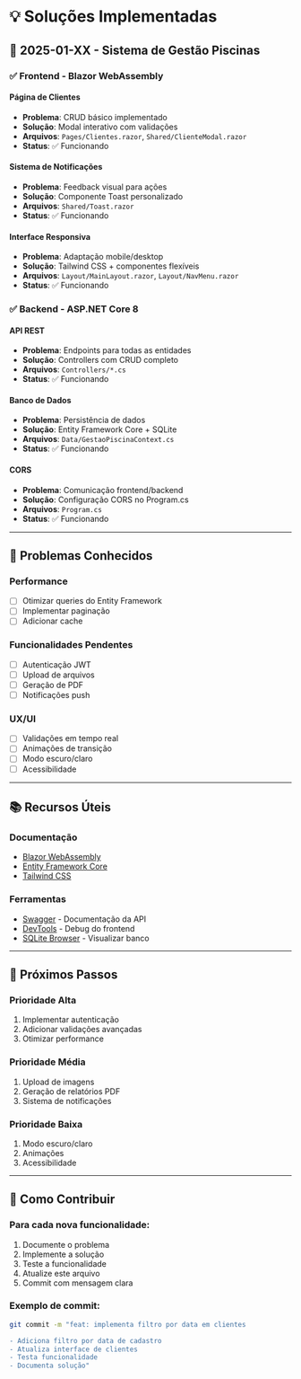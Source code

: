 # 💡 Soluções Implementadas

## 📅 **2025-01-XX - Sistema de Gestão Piscinas**

### ✅ **Frontend - Blazor WebAssembly**

#### **Página de Clientes**
- **Problema**: CRUD básico implementado
- **Solução**: Modal interativo com validações
- **Arquivos**: `Pages/Clientes.razor`, `Shared/ClienteModal.razor`
- **Status**: ✅ Funcionando

#### **Sistema de Notificações**
- **Problema**: Feedback visual para ações
- **Solução**: Componente Toast personalizado
- **Arquivos**: `Shared/Toast.razor`
- **Status**: ✅ Funcionando

#### **Interface Responsiva**
- **Problema**: Adaptação mobile/desktop
- **Solução**: Tailwind CSS + componentes flexíveis
- **Arquivos**: `Layout/MainLayout.razor`, `Layout/NavMenu.razor`
- **Status**: ✅ Funcionando

### ✅ **Backend - ASP.NET Core 8**

#### **API REST**
- **Problema**: Endpoints para todas as entidades
- **Solução**: Controllers com CRUD completo
- **Arquivos**: `Controllers/*.cs`
- **Status**: ✅ Funcionando

#### **Banco de Dados**
- **Problema**: Persistência de dados
- **Solução**: Entity Framework Core + SQLite
- **Arquivos**: `Data/GestaoPiscinaContext.cs`
- **Status**: ✅ Funcionando

#### **CORS**
- **Problema**: Comunicação frontend/backend
- **Solução**: Configuração CORS no Program.cs
- **Arquivos**: `Program.cs`
- **Status**: ✅ Funcionando

---

## 🔄 **Problemas Conhecidos**

### **Performance**
- [ ] Otimizar queries do Entity Framework
- [ ] Implementar paginação
- [ ] Adicionar cache

### **Funcionalidades Pendentes**
- [ ] Autenticação JWT
- [ ] Upload de arquivos
- [ ] Geração de PDF
- [ ] Notificações push

### **UX/UI**
- [ ] Validações em tempo real
- [ ] Animações de transição
- [ ] Modo escuro/claro
- [ ] Acessibilidade

---

## 📚 **Recursos Úteis**

### **Documentação**
- [Blazor WebAssembly](https://docs.microsoft.com/en-us/aspnet/core/blazor/)
- [Entity Framework Core](https://docs.microsoft.com/en-us/ef/core/)
- [Tailwind CSS](https://tailwindcss.com/docs)

### **Ferramentas**
- [Swagger](http://localhost:7001/swagger) - Documentação da API
- [DevTools](F12) - Debug do frontend
- [SQLite Browser](https://sqlitebrowser.org/) - Visualizar banco

---

## 🎯 **Próximos Passos**

### **Prioridade Alta**
1. Implementar autenticação
2. Adicionar validações avançadas
3. Otimizar performance

### **Prioridade Média**
1. Upload de imagens
2. Geração de relatórios PDF
3. Sistema de notificações

### **Prioridade Baixa**
1. Modo escuro/claro
2. Animações
3. Acessibilidade

---

## 📝 **Como Contribuir**

### **Para cada nova funcionalidade:**
1. Documente o problema
2. Implemente a solução
3. Teste a funcionalidade
4. Atualize este arquivo
5. Commit com mensagem clara

### **Exemplo de commit:**
```bash
git commit -m "feat: implementa filtro por data em clientes

- Adiciona filtro por data de cadastro
- Atualiza interface de clientes
- Testa funcionalidade
- Documenta solução"
``` 